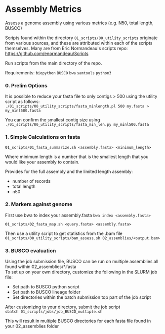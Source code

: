 # Assembly Metrics
Assess a genome assembly using various metrics (e.g. N50, total length, BUSCO)    

Scripts found within the directory `01_scripts/00_utility_scripts` originate from various sources, and these are attributed within each of the scripts themselves. Many are from Eric Normandeau's scripts repo:  https://github.com/enormandeau/Scripts   


Run scripts from the main directory of the repo.    

Requirements:
`biopython`
`BUSCO`
`bwa`
`samtools`
`python3`


### 0. Prelim Options ###
It is possible to reduce your fasta file to only contigs > 500 using the utility script as follows:    
`./01_scripts/00_utility_scripts/fasta_minlength.pl 500 my.fasta > my_minl500.fasta`   

You can confirm the smallest contig size using     
`./01_scripts/00_utility_scripts/fasta_min_len.py my_minl500.fasta`


### 1. Simple Calculations on fasta ###
`01_scripts/01_fasta_summarize.sh <assembly.fasta> <minimum_length>`   

Where minimum length is a number that is the smallest length that you would like your assembly to contain.   

Provides for the full assembly and the limited length assembly:     
* number of records
* total length
* n50 

### 2. Markers against genome ###
First use bwa to index your assembly.fasta
`bwa index <assembly.fasta>`

`01_scripts/02_fasta_map.sh <query.fasta> <assembly.fasta>`

Then use a utility script to get statistics from the .bam file    
`01_scripts/00_utility_scripts/bam_assess.sh 02_assemblies/<output.bam>`

### 3. BUSCO evaluation ###
Using the job submission file, BUSCO can be run on multiple assemblies all found within 02_assemblies/*.fasta    
To set up on your own directory, customize the following in the SLURM job file:      
* Set path to BUSCO python script    
* Set path to BUSCO lineage folder    
* Set directories within the batch submission top part of the job script

After customizing to your directory, submit the job script    
`sbatch 01_scripts/jobs/job_BUSCO_multiple.sh`

This will result in multiple BUSCO directories for each fasta file found in your 02_assemblies folder
